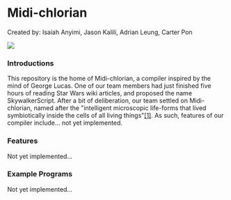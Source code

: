 # Midi-chlorian

Created by: Isaiah Anyimi, Jason Kalili, Adrian Leung, Carter Pon

![](https://static.wikia.nocookie.net/starwars/images/0/0c/Midibp.jpg/revision/latest/scale-to-width-down/400?cb=20080801023943)

### Introductions

This repository is the home of Midi-chlorian, a compiler inspired by the mind of George Lucas. One of our team members had just finished five hours of reading Star Wars wiki articles, and proposed the name SkywalkerScript. After a bit of deliberation, our team settled on Midi-chlorian, named after the "intelligent microscopic life-forms that lived symbiotically inside the cells of all living things"[[1]](https://starwars.fandom.com/wiki/Midi-chlorian). As such, features of our compiler include... not yet implemented.

### Features

Not yet implemented...

### Example Programs

Not yet implemented...



